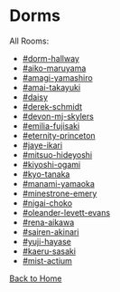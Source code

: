 # Dorms

All Rooms:
* [#dorm-hallway](https://sonic4999.github.io/PD-Season-1-Archive/Dorms/Danganronpa_%20Prospective%20Despair%20-%20Dorms%20(KG)%20-%20dorm-hallway%20%5B800558192605790208%5D.html)
* [#aiko-maruyama](https://sonic4999.github.io/PD-Season-1-Archive/Dorms/Danganronpa_%20Prospective%20Despair%20-%20Dorms%20(KG)%20-%20aiko-maruyama%20%5B799094279960133632%5D.html)
* [#amagi-yamashiro](https://sonic4999.github.io/PD-Season-1-Archive/Dorms/Danganronpa_%20Prospective%20Despair%20-%20Dorms%20(KG)%20-%20amagi-yamashiro%20%5B799094342945341461%5D.html)
* [#amai-takayuki](https://sonic4999.github.io/PD-Season-1-Archive/Dorms/Danganronpa_%20Prospective%20Despair%20-%20Dorms%20(KG)%20-%20amai-takayuki%20%5B799094865816191026%5D.html)
* [#daisy](https://sonic4999.github.io/PD-Season-1-Archive/Dorms/Danganronpa_%20Prospective%20Despair%20-%20Dorms%20(KG)%20-%20daisy%20%5B799095001573228574%5D.html)
* [#derek-schmidt](https://sonic4999.github.io/PD-Season-1-Archive/Dorms/Danganronpa_%20Prospective%20Despair%20-%20Dorms%20(KG)%20-%20derek-schmidt%20%5B799094580511244320%5D.html)
* [#devon-mj-skylers](https://sonic4999.github.io/PD-Season-1-Archive/Dorms/Danganronpa_%20Prospective%20Despair%20-%20Dorms%20(KG)%20-%20devon-mj-skylers%20%5B799094321642995763%5D.html)
* [#emilia-fujisaki](https://sonic4999.github.io/PD-Season-1-Archive/Dorms/Danganronpa_%20Prospective%20Despair%20-%20Dorms%20(KG)%20-%20emilia-fujisaki%20%5B799094470745260043%5D.html)
* [#eternity-princeton](https://sonic4999.github.io/PD-Season-1-Archive/Dorms/Danganronpa_%20Prospective%20Despair%20-%20Dorms%20(KG)%20-%20eternity-princeton%20%5B799094838578118667%5D.html)
* [#jaye-ikari](https://sonic4999.github.io/PD-Season-1-Archive/Dorms/Danganronpa_%20Prospective%20Despair%20-%20Dorms%20(KG)%20-%20jaye-ikari%20%5B799094817953939456%5D.html)
* [#mitsuo-hideyoshi](https://sonic4999.github.io/PD-Season-1-Archive/Dorms/Danganronpa_%20Prospective%20Despair%20-%20Dorms%20(KG)%20-%20mitsuo-hideyoshi%20%5B799094503201570817%5D.html)
* [#kiyoshi-ogami](https://sonic4999.github.io/PD-Season-1-Archive/Dorms/Danganronpa_%20Prospective%20Despair%20-%20Dorms%20(KG)%20-%20kiyoshi-ogami%20%5B799094795837505577%5D.html)
* [#kyo-tanaka](https://sonic4999.github.io/PD-Season-1-Archive/Dorms/Danganronpa_%20Prospective%20Despair%20-%20Dorms%20(KG)%20-%20kyo-tanaka%20%5B799094370119843860%5D.html)
* [#manami-yamaoka](https://sonic4999.github.io/PD-Season-1-Archive/Dorms/Danganronpa_%20Prospective%20Despair%20-%20Dorms%20(KG)%20-%20manami-yamaoka%20%5B799094526630821908%5D.html)
* [#minestrone-emery](https://sonic4999.github.io/PD-Season-1-Archive/Dorms/Danganronpa_%20Prospective%20Despair%20-%20Dorms%20(KG)%20-%20minestrone-emery%20%5B799094927992553503%5D.html)
* [#nigai-choko](https://sonic4999.github.io/PD-Season-1-Archive/Dorms/Danganronpa_%20Prospective%20Despair%20-%20Dorms%20(KG)%20-%20nigai-choko%20%5B799094415532621835%5D.html)
* [#oleander-levett-evans](https://sonic4999.github.io/PD-Season-1-Archive/Dorms/Danganronpa_%20Prospective%20Despair%20-%20Dorms%20(KG)%20-%20oleander-levett-evans%20%5B799094894123417620%5D.html)
* [#rena-aikawa](https://sonic4999.github.io/PD-Season-1-Archive/Dorms/Danganronpa_%20Prospective%20Despair%20-%20Dorms%20(KG)%20-%20rena-aikawa%20%5B799094558184046603%5D.html)
* [#sairen-akinari](https://sonic4999.github.io/PD-Season-1-Archive/Dorms/Danganronpa_%20Prospective%20Despair%20-%20Dorms%20(KG)%20-%20sairen-akinari%20%5B799094446289059871%5D.html)
* [#yuji-hayase](https://sonic4999.github.io/PD-Season-1-Archive/Dorms/Danganronpa_%20Prospective%20Despair%20-%20Dorms%20(KG)%20-%20yuji-hayase%20%5B799094958900117524%5D.html)
* [#kaeru-sasaki](https://sonic4999.github.io/PD-Season-1-Archive/Dorms/Danganronpa_%20Prospective%20Despair%20-%20Dorms%20(KG)%20-%20kaeru-sasaki%20%5B803388684275154994%5D.html)
* [#mist-actium](https://sonic4999.github.io/PD-Season-1-Archive/Dorms/Danganronpa_%20Prospective%20Despair%20-%20Dorms%20(KG)%20-%20mist-actium%20%5B803429735153532938%5D.html)

[Back to Home](https://sonic4999.github.io/PD-Season-1-Archive/)